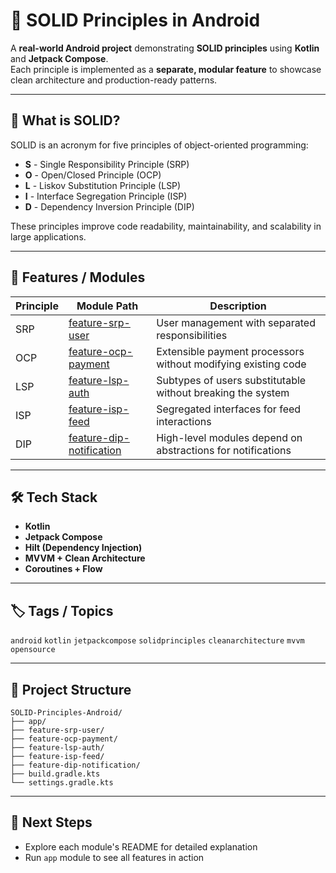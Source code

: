 # 🚀 SOLID Principles in Android

A **real-world Android project** demonstrating **SOLID principles** using **Kotlin** and **Jetpack Compose**.  
Each principle is implemented as a **separate, modular feature** to showcase clean architecture and production-ready patterns.

---

## 📘 What is SOLID?
SOLID is an acronym for five principles of object-oriented programming:
- **S** - Single Responsibility Principle (SRP)
- **O** - Open/Closed Principle (OCP)
- **L** - Liskov Substitution Principle (LSP)
- **I** - Interface Segregation Principle (ISP)
- **D** - Dependency Inversion Principle (DIP)

These principles improve code readability, maintainability, and scalability in large applications.

---

## 🧩 Features / Modules
| Principle | Module Path | Description |
|-----------|------------|-------------|
| SRP | [feature-srp-user](./feature-srp-user) | User management with separated responsibilities |
| OCP | [feature-ocp-payment](./feature-ocp-payment) | Extensible payment processors without modifying existing code |
| LSP | [feature-lsp-auth](./feature-lsp-auth) | Subtypes of users substitutable without breaking the system |
| ISP | [feature-isp-feed](./feature-isp-feed) | Segregated interfaces for feed interactions |
| DIP | [feature-dip-notification](./feature-dip-notification) | High-level modules depend on abstractions for notifications |

---

## 🛠 Tech Stack
- **Kotlin**
- **Jetpack Compose**
- **Hilt (Dependency Injection)**
- **MVVM + Clean Architecture**
- **Coroutines + Flow**

---

## 🏷️ Tags / Topics
`android` `kotlin` `jetpackcompose` `solidprinciples` `cleanarchitecture` `mvvm` `opensource`

---

## 📂 Project Structure
    SOLID-Principles-Android/
    ├── app/
    ├── feature-srp-user/
    ├── feature-ocp-payment/
    ├── feature-lsp-auth/
    ├── feature-isp-feed/
    ├── feature-dip-notification/
    ├── build.gradle.kts
    └── settings.gradle.kts


---

## 🔗 Next Steps
- Explore each module's README for detailed explanation
- Run `app` module to see all features in action
